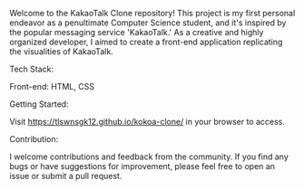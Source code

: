 Welcome to the KakaoTalk Clone repository! This project is my first personal endeavor as a penultimate Computer Science student, and it's inspired by the popular messaging service 'KakaoTalk.' As a creative and highly organized developer, I aimed to create a front-end application replicating the visualities of KakaoTalk.


Tech Stack:

Front-end: HTML, CSS


Getting Started:

Visit https://tlswnsgk12.github.io/kokoa-clone/ in your browser to access.


Contribution:

I welcome contributions and feedback from the community. If you find any bugs or have suggestions for improvement, please feel free to open an issue or submit a pull request.

